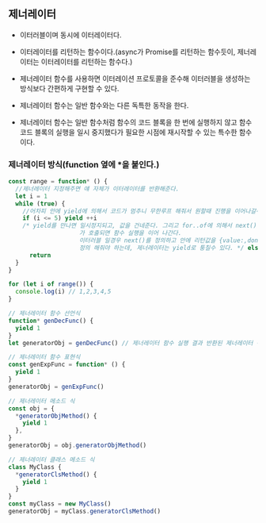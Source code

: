 ## 제너레이터

- 이터러블이며 동시에 이터레이터다.
- 이터레이터를 리턴하는 함수이다.(async가 Promise를 리턴하는 함수듯이, 제너레이터는 이터레이터를 리턴하는 함수다.)
- 제너레이터 함수를 사용하면 이터레이션 프로토콜을 준수해 이터러블을 생성하는 방식보다 간편하게 구현할 수 있다.

- 제너레이터 함수는 일반 함수와는 다른 독특한 동작을 한다.
- 제너레이터 함수는 일반 함수처럼 함수의 코드 블록을 한 번에 실행하지 않고 함수 코드 블록의 실행을 일시 중지했다가 필요한 시점에 재시작할 수 있는 특수한 함수이다.

### 제너레이터 방식(function 옆에 \*을 붙인다.)

```js
const range = function* () {
  //제너레이터 지정해주면 얘 자체가 이터레이터를 반환해준다.
  let i = 1
  while (true) {
    //어차피 안에 yield에 의해서 코드가 멈추니 무한루프 해줘서 원할때 진행을 이어나갈수 있게 한다
    if (i <= 5) yield ++i
    /* yield를 만나면 일시정지되고, 값을 건네준다. 그리고 for..of에 의해서 next()
                    가 호출되면 함수 실행을 이어 나간다. 
                    이터러블 일경우 next()를 정의하고 안에 리턴값을 {value:,donw:}을 일일히
                    정의 해줘야 하는데, 제너레이터는 yield로 퉁칠수 있다. */ else
      return
  }
}

for (let i of range()) {
  console.log(i) // 1,2,3,4,5
}
```

```js
// 제너레이터 함수 선언식
function* genDecFunc() {
  yield 1
}
let generatorObj = genDecFunc() // 제너레이터 함수 실행 결과 반환된 제너레이터 객체를 변수에 넣어 사용한다.

// 제너레이터 함수 표현식
const genExpFunc = function* () {
  yield 1
}
generatorObj = genExpFunc()

// 제너레이터 메소드 식
const obj = {
  *generatorObjMethod() {
    yield 1
  },
}
generatorObj = obj.generatorObjMethod()

// 제너레이터 클래스 메소드 식
class MyClass {
  *generatorClsMethod() {
    yield 1
  }
}
const myClass = new MyClass()
generatorObj = myClass.generatorClsMethod()
```
